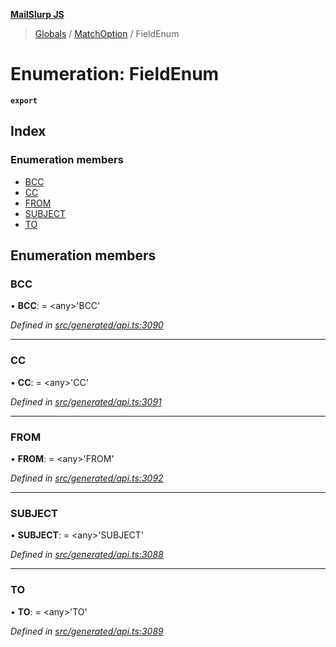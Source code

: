 **[MailSlurp JS](../README.md)**

> [Globals](../README.md) / [MatchOption](../modules/matchoption.md) / FieldEnum

# Enumeration: FieldEnum

**`export`** 

## Index

### Enumeration members

* [BCC](matchoption.fieldenum.md#bcc)
* [CC](matchoption.fieldenum.md#cc)
* [FROM](matchoption.fieldenum.md#from)
* [SUBJECT](matchoption.fieldenum.md#subject)
* [TO](matchoption.fieldenum.md#to)

## Enumeration members

### BCC

•  **BCC**:  = \<any>'BCC'

*Defined in [src/generated/api.ts:3090](https://github.com/mailslurp/mailslurp-client/blob/98c6efc/src/generated/api.ts#L3090)*

___

### CC

•  **CC**:  = \<any>'CC'

*Defined in [src/generated/api.ts:3091](https://github.com/mailslurp/mailslurp-client/blob/98c6efc/src/generated/api.ts#L3091)*

___

### FROM

•  **FROM**:  = \<any>'FROM'

*Defined in [src/generated/api.ts:3092](https://github.com/mailslurp/mailslurp-client/blob/98c6efc/src/generated/api.ts#L3092)*

___

### SUBJECT

•  **SUBJECT**:  = \<any>'SUBJECT'

*Defined in [src/generated/api.ts:3088](https://github.com/mailslurp/mailslurp-client/blob/98c6efc/src/generated/api.ts#L3088)*

___

### TO

•  **TO**:  = \<any>'TO'

*Defined in [src/generated/api.ts:3089](https://github.com/mailslurp/mailslurp-client/blob/98c6efc/src/generated/api.ts#L3089)*

